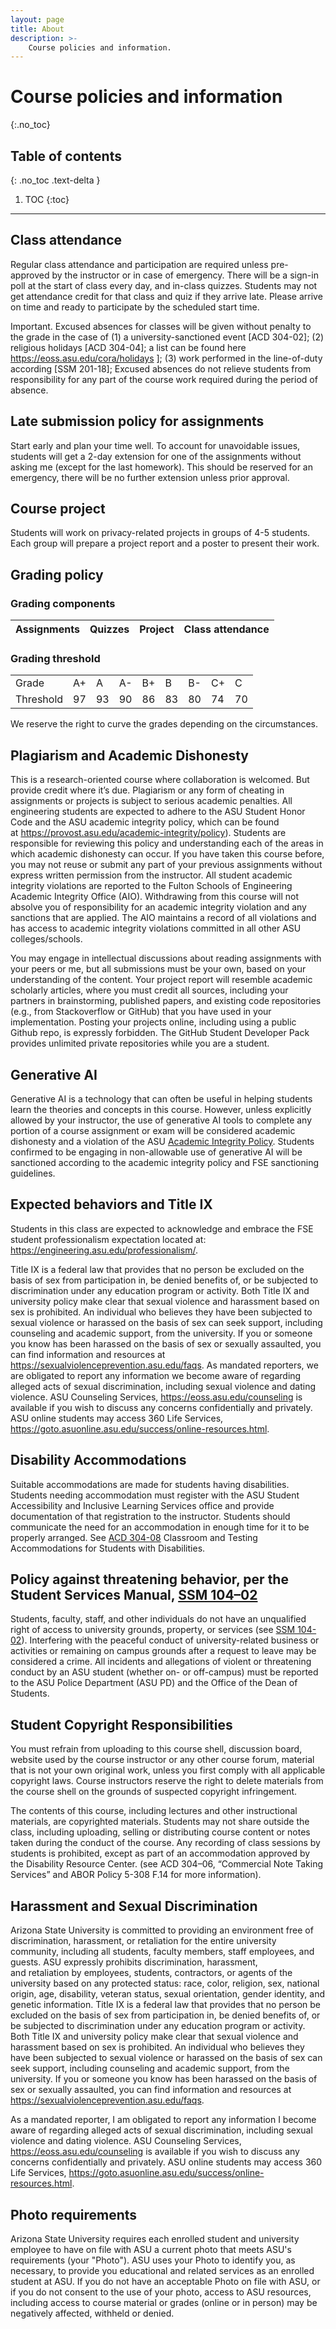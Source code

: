 ```yaml
---
layout: page
title: About
description: >-
    Course policies and information.
---
```


# Course policies and information
{:.no_toc}

## Table of contents
{: .no_toc .text-delta }

1. TOC
{:toc}

---

## Class attendance
Regular class attendance and participation are required unless pre-approved by the instructor or in case of emergency. There will be a sign-in poll at the start of class every day, and in-class quizzes. Students may not get attendance credit for that class and quiz if they arrive late. Please arrive on time and ready to participate by the scheduled start time.

Important. Excused absences for classes will be given without penalty to the grade in the case of (1) a university-sanctioned event [ACD 304-02]; (2) religious holidays [ACD 304-04]; a list can be found here https://eoss.asu.edu/cora/holidays ]; (3) work performed in the line-of-duty according [SSM 201-18]; Excused absences do not relieve students from responsibility for any part of the course work required during the period of absence.

## Late submission policy for assignments
Start early and plan your time well. To account for unavoidable issues, students will get a 2-day extension for one of the assignments without asking me (except for the last homework). This should be reserved for an emergency, there will be no further extension unless prior approval.

## Course project
Students will work on privacy-related projects in groups of 4-5 students. Each group will prepare a project report and a poster to present their work.

## Grading policy

### Grading components
| Assignments  | Quizzes  | Project  | Class attendance  |
|--------------|----------|----------|-------------------|


### Grading threshold 

|   |   |   |   |   |   |   |   |    |
|---|---|---|---|---|---|---|---|----|
|Grade| A+ | A | A- | B+ | B | B- | C+ | C|
| Threshold | 97 | 93| 90| 86 | 83 | 80 | 74 | 70

We reserve the right to curve the grades depending on the circumstances.


## Plagiarism and Academic Dishonesty
This is a research-oriented course where collaboration is welcomed. But provide credit where it’s due. Plagiarism or any form of cheating in assignments or projects is subject to serious academic penalties. All engineering students are expected to adhere to the ASU Student Honor Code and the ASU academic integrity
policy, which can be found at https://provost.asu.edu/academic-integrity/policy). Students are responsible for
reviewing this policy and understanding each of the areas in which academic dishonesty can occur. If you have
taken this course before, you may not reuse or submit any part of your previous assignments without  express written permission from the instructor.
All student academic integrity violations are reported to the Fulton Schools of Engineering Academic Integrity
Office (AIO). Withdrawing from this course will not absolve you of responsibility for an academic integrity
violation and any sanctions that are applied. The AIO maintains a record of all violations and has access to
academic integrity violations committed in all other ASU colleges/schools.

You may engage in intellectual discussions about reading assignments with your peers or me, but all submissions must be your own, based on your understanding of the content. Your project report will resemble academic scholarly articles, where you must credit all sources, including your partners in brainstorming, published papers, and existing code repositories (e.g., from Stackoverflow or GitHub) that you have used in your implementation. Posting your projects online, including using a public Github repo, is expressly forbidden. The GitHub Student Developer Pack provides unlimited private repositories while you are a student.

## Generative AI
Generative AI is a technology that can often be useful in helping students learn the theories and concepts in this
course. However, unless explicitly allowed by your instructor, the use of generative AI tools to complete any
portion of a course assignment or exam will be considered academic dishonesty and a violation of the ASU
[Academic Integrity Policy](https://provost.asu.edu/academic-integrity/policy). Students confirmed to be engaging in non-allowable use of generative AI will be sanctioned according to the academic integrity policy and FSE sanctioning guidelines.

## Expected behaviors and Title IX
Students in this class are expected to acknowledge and embrace the FSE student professionalism expectation
located at: https://engineering.asu.edu/professionalism/.

Title IX is a federal law that provides that no person be excluded on the basis of sex from participation in, be denied benefits of, or be subjected to discrimination under any education program or activity. Both Title IX and university policy make clear that sexual violence and harassment based on sex is prohibited. An individual who believes they have been subjected to sexual violence or harassed on the basis of sex can seek support, including counseling and academic support, from the university. If you or someone you know has been harassed on the basis of sex or sexually assaulted, you can find information and resources at https://sexualviolenceprevention.asu.edu/faqs. As mandated reporters, we are obligated to report any information we become aware of regarding alleged acts of sexual discrimination, including sexual violence and dating violence. ASU Counseling Services, https://eoss.asu.edu/counseling is available if you wish to discuss any concerns confidentially and privately. ASU online students may access 360 Life Services, https://goto.asuonline.asu.edu/success/online-resources.html.

## Disability Accommodations
Suitable accommodations are made for students having disabilities. Students needing accommodation must
register with the ASU Student Accessibility and Inclusive Learning Services office and provide documentation of
that registration to the instructor. Students should communicate the need for an accommodation in enough
time for it to be properly arranged. See [ACD 304-08](https://policy.asu.edu/#doc1541229) Classroom and Testing Accommodations for Students with
Disabilities.

## Policy against threatening behavior, per the Student Services Manual, [SSM 104–02](https://policy.asu.edu/#doc1560489)

Students, faculty, staff, and other individuals do not have an unqualified right of access to university grounds,
property, or services (see [SSM 104-02](https://policy.asu.edu/#doc1560489)). Interfering with the peaceful conduct of university-related business or activities or remaining on campus grounds after a request to leave may be considered a crime. All incidents and allegations of violent or threatening conduct by an ASU student (whether on- or off-campus) must be reported to the ASU Police Department (ASU PD) and the Office of the Dean of Students.

## Student Copyright Responsibilities
You must refrain from uploading to this course shell, discussion board, website used by the course instructor or
any other course forum, material that is not your own original work, unless you first comply with all applicable
copyright laws. Course instructors reserve the right to delete materials from the course shell on the grounds of
suspected copyright infringement.

The contents of this course, including lectures and other instructional materials, are copyrighted materials.
Students may not share outside the class, including uploading, selling or distributing course content or notes
taken during the conduct of the course. Any recording of class sessions by students is prohibited, except as part
of an accommodation approved by the Disability Resource Center. (see ACD 304–06, “Commercial Note Taking
Services” and ABOR Policy 5-308 F.14 for more information).

## Harassment and Sexual Discrimination 
Arizona State University is committed to providing an environment free of discrimination, harassment, or
retaliation for the entire university community, including all students, faculty members, staff employees, and
guests. ASU expressly prohibits discrimination, harassment, and retaliation by employees, students, contractors,
or agents of the university based on any protected status: race, color, religion, sex, national origin, age,
disability, veteran status, sexual orientation, gender identity, and genetic information.
Title IX is a federal law that provides that no person be excluded on the basis of sex from participation in, be
denied benefits of, or be subjected to discrimination under any education program or activity. Both Title IX and
university policy make clear that sexual violence and harassment based on sex is prohibited. An individual who
believes they have been subjected to sexual violence or harassed on the basis of sex can seek support, including
counseling and academic support, from the university. If you or someone you know has been harassed on the
basis of sex or sexually assaulted, you can find information and resources at
https://sexualviolenceprevention.asu.edu/faqs.

As a mandated reporter, I am obligated to report any information I become aware of regarding alleged acts of
sexual discrimination, including sexual violence and dating violence. ASU Counseling Services,
https://eoss.asu.edu/counseling is available if you wish to discuss any concerns confidentially and privately. ASU
online students may access 360 Life Services, https://goto.asuonline.asu.edu/success/online-resources.html.

## Photo requirements
Arizona State University requires each enrolled student and university employee to have on file with ASU a
current photo that meets ASU&#39;s requirements (your "Photo"). ASU uses your Photo to identify you, as necessary, to provide you educational and related services as an enrolled student at ASU. If you do not have an acceptable
Photo on file with ASU, or if you do not consent to the use of your photo, access to ASU resources, including
access to course material or grades (online or in person) may be negatively affected, withheld or denied.
